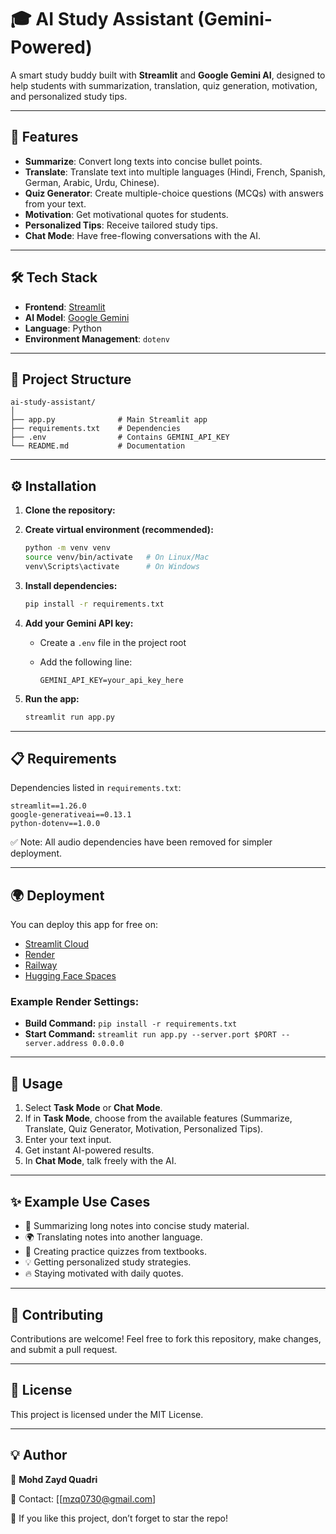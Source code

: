 # 🎓 AI Study Assistant (Gemini-Powered)

A smart study buddy built with **Streamlit** and **Google Gemini AI**, designed to help students with summarization, translation, quiz generation, motivation, and personalized study tips.

---

## 🚀 Features

* **Summarize**: Convert long texts into concise bullet points.
* **Translate**: Translate text into multiple languages (Hindi, French, Spanish, German, Arabic, Urdu, Chinese).
* **Quiz Generator**: Create multiple-choice questions (MCQs) with answers from your text.
* **Motivation**: Get motivational quotes for students.
* **Personalized Tips**: Receive tailored study tips.
* **Chat Mode**: Have free-flowing conversations with the AI.

---

## 🛠️ Tech Stack

* **Frontend**: [Streamlit](https://streamlit.io/)
* **AI Model**: [Google Gemini](https://ai.google/)
* **Language**: Python
* **Environment Management**: `dotenv`

---

## 📂 Project Structure

```
ai-study-assistant/
│
├── app.py              # Main Streamlit app
├── requirements.txt    # Dependencies
├── .env                # Contains GEMINI_API_KEY
└── README.md           # Documentation
```

---

## ⚙️ Installation

1. **Clone the repository:**



2. **Create virtual environment (recommended):**

   ```bash
   python -m venv venv
   source venv/bin/activate   # On Linux/Mac
   venv\Scripts\activate      # On Windows
   ```

3. **Install dependencies:**

   ```bash
   pip install -r requirements.txt
   ```

4. **Add your Gemini API key:**

   * Create a `.env` file in the project root
   * Add the following line:

     ```env
     GEMINI_API_KEY=your_api_key_here
     ```

5. **Run the app:**

   ```bash
   streamlit run app.py
   ```

---

## 📋 Requirements

Dependencies listed in `requirements.txt`:

```
streamlit==1.26.0
google-generativeai==0.13.1
python-dotenv==1.0.0
```

✅ Note: All audio dependencies have been removed for simpler deployment.

---

## 🌍 Deployment

You can deploy this app for free on:

* [Streamlit Cloud](https://streamlit.io/cloud)
* [Render](https://render.com)
* [Railway](https://railway.app)
* [Hugging Face Spaces](https://huggingface.co/spaces)

### Example Render Settings:

* **Build Command:** `pip install -r requirements.txt`
* **Start Command:** `streamlit run app.py --server.port $PORT --server.address 0.0.0.0`

---

## 📌 Usage

1. Select **Task Mode** or **Chat Mode**.
2. If in **Task Mode**, choose from the available features (Summarize, Translate, Quiz Generator, Motivation, Personalized Tips).
3. Enter your text input.
4. Get instant AI-powered results.
5. In **Chat Mode**, talk freely with the AI.

---

## ✨ Example Use Cases

* 📘 Summarizing long notes into concise study material.
* 🌍 Translating notes into another language.
* 📝 Creating practice quizzes from textbooks.
* 💡 Getting personalized study strategies.
* 🔥 Staying motivated with daily quotes.

---

## 🤝 Contributing

Contributions are welcome! Feel free to fork this repository, make changes, and submit a pull request.

---

## 📜 License

This project is licensed under the MIT License.

---

## 💡 Author

👤 **Mohd Zayd Quadri**

📧 Contact: \[[mzq0730@gmail.com]

🌟 If you like this project, don’t forget to star the repo!
